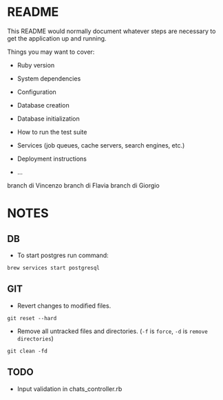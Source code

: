 # README

This README would normally document whatever steps are necessary to get the
application up and running.

Things you may want to cover:

* Ruby version

* System dependencies

* Configuration

* Database creation

* Database initialization

* How to run the test suite

* Services (job queues, cache servers, search engines, etc.)

* Deployment instructions

* ...

branch di Vincenzo
branch di Flavia
branch di Giorgio

# NOTES

## DB
- To start postgres run command:
```
brew services start postgresql
```

## GIT
- Revert changes to modified files.
```
git reset --hard
```

- Remove all untracked files and directories. (`-f` is `force`, `-d` is `remove directories`)
```
git clean -fd
```
## TODO
- Input validation in chats_controller.rb
